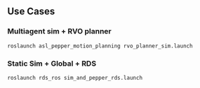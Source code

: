 ## Use Cases

### Multiagent sim + RVO planner

```
roslaunch asl_pepper_motion_planning rvo_planner_sim.launch
```

### Static Sim + Global + RDS

```
roslaunch rds_ros sim_and_pepper_rds.launch
```
